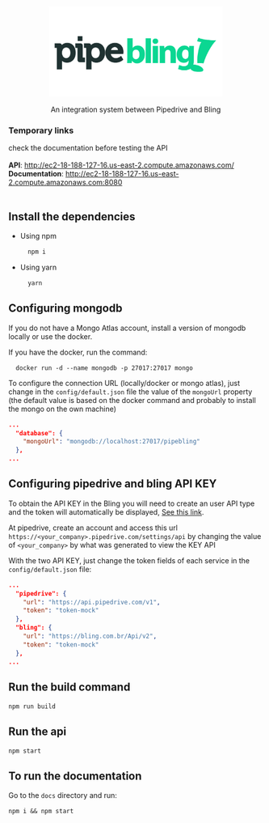 <p align="center">
  <img height="178" src="docs/docs/favicon.png" />
  <p align="center">
    An integration system between Pipedrive and Bling
  </p>
</p>

### **Temporary links**
check the documentation before testing the API
<br/>
<br/>
**API**: http://ec2-18-188-127-16.us-east-2.compute.amazonaws.com/
<br />
**Documentation**: http://ec2-18-188-127-16.us-east-2.compute.amazonaws.com:8080
<br />
<br />

## Install the dependencies
- Using npm
  ```bash
    npm i
  ```
- Using yarn
  ```bash
    yarn
  ```
## Configuring mongodb
If you do not have a Mongo Atlas account, install a version of mongodb locally or use the docker.

If you have the docker, run the command:
```
  docker run -d --name mongodb -p 27017:27017 mongo
```

To configure the connection URL (locally/docker or mongo atlas), just change in the  `config/default.json` file the value of the `mongoUrl` property (the default value is based on the docker command and probably to install the mongo on the own machine)
```json
...
  "database": {
    "mongoUrl": "mongodb://localhost:27017/pipebling"
  },
...
```
## Configuring pipedrive and bling API KEY
To obtain the API KEY in the Bling you will need to create an user API type and the token will automatically be displayed, [See this link](https://ajuda.bling.com.br/hc/pt-br/articles/360035558634-Usu%C3%A1rio-e-Usu%C3%A1rio-API).

At pipedrive, create an account and access this url `https://<your_company>.pipedrive.com/settings/api` by changing the value of `<your_company>` by what was generated to view the KEY API

With the two API KEY, just change the token fields of each service in the `config/default.json` file:
```json
...
  "pipedrive": {
    "url": "https://api.pipedrive.com/v1",
    "token": "token-mock"
  },
  "bling": {
    "url": "https://bling.com.br/Api/v2",
    "token": "token-mock"
  },
...
```

## Run the build command
```
npm run build
```

## Run the api
```
npm start
```

## To run the documentation
Go to the `docs` directory and run:
```
npm i && npm start
```
